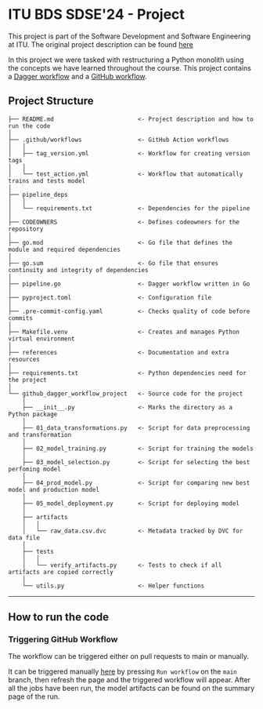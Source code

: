 # ITU BDS SDSE'24 - Project

This project is part of the Software Development and Software Engineering at ITU. The original project description can be found [here](https://github.com/lasselundstenjensen/itu-sdse-project)

In this project we were tasked with restructuring a Python monolith using the concepts we have learned throughout the course. This project contains a [Dagger workflow](https://github.com/PLtier/github-dagger-workflow-project/blob/main/pipeline.go) and a [GitHub workflow](https://github.com/PLtier/github-dagger-workflow-project/blob/main/.github/workflows/test_action.yml).

## Project Structure

```
├── README.md                        <- Project description and how to run the code
│
├── .github/workflows                <- GitHub Action workflows
│   │
│   ├── tag_version.yml              <- Workflow for creating version tags 
│   │
│   └── test_action.yml              <- Workflow that automatically trains and tests model
│
├── pipeline_deps                     
│   │
│   └── requirements.txt             <- Dependencies for the pipeline
│
├── CODEOWNERS                       <- Defines codeowners for the repository
│
├── go.mod                           <- Go file that defines the module and required dependencies
│
├── go.sum                           <- Go file that ensures continuity and integrity of dependencies
│
├── pipeline.go                      <- Dagger workflow written in Go
│
├── pyproject.toml                   <- Configuration file
│
├── .pre-commit-config.yaml          <- Checks quality of code before commits
│
├── Makefile.venv                    <- Creates and manages Python virtual environment
│
├── references                       <- Documentation and extra resources 
│
├── requirements.txt                 <- Python dependencies need for the project
│
└── github_dagger_workflow_project   <- Source code for the project
    │
    ├── __init__.py                  <- Marks the directory as a Python package
    │
    ├── 01_data_transformations.py   <- Script for data preprocessing and transformation
    │
    ├── 02_model_training.py         <- Script for training the models
    │
    ├── 03_model_selection.py        <- Script for selecting the best perfoming model
    │
    ├── 04_prod_model.py             <- Script for comparing new best model and production model
    │
    ├── 05_model_deployment.py       <- Script for deploying model
    │
    ├── artifacts
    │   │
    │   └── raw_data.csv.dvc         <- Metadata tracked by DVC for data file
    │
    ├── tests
    │   │
    │   └── verify_artifacts.py      <- Tests to check if all artifacts are copied correctly
    │
    └── utils.py                     <- Helper functions
```

---


## How to run the code

### Triggering GitHub Workflow

The workflow can be triggered either on pull requests to main or manually.

 It can be triggered manually [here](https://github.com/PLtier/github-dagger-workflow-project/actions/workflows/test_action.yml) by pressing `Run workflow` on the `main` branch, then refresh the page and the triggered workflow will appear. After all the jobs have been run, the model artifacts can be found on the summary page of the run.